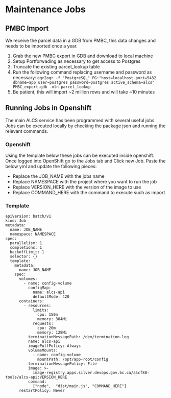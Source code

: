 # Maintenance Jobs

## PMBC Import

We receive the parcel data in a GDB from PMBC, this data changes and needs to be imported once a year.

1. Grab the new PMBC export in GDB and download to local machine
1. Setup Portforwading as necessary to get access to Postgres
1. Truncate the existing parcel_lookup table
1. Run the following command replacing username and password as
   necessary: `ogr2ogr -f "PostgreSQL" PG:"host=localhost port=5432 dbname=app user=postgres password=postgres active_schema=alcs" PMBC_export.gdb -nln parcel_lookup`
1. Be patient, this will import ~2 million rows and will take ~10 minutes

## Running Jobs in Openshift

The main ALCS service has been programmed with several useful jobs. Jobs can be executed locally by checking the package
json and running the relevant commands.

### Openshift

Using the template below these jobs can be executed inside openshift. Once logged into OpenShift go to the Jobs tab and
Click new Job. Paste the below yml and update the following pieces:

* Replace the JOB_NAME with the jobs name
* Replace NAMESPACE with the project where you want to run the job
* Replace VERSION_HERE with the version of the image to use
* Replace COMMAND_HERE with the command to execute such as import

### Template

```
apiVersion: batch/v1
kind: Job
metadata:
  name: JOB_NAME
  namespace: NAMESPACE
spec:
  parallelism: 1
  completions: 1
  backoffLimit: 1
  selector: {}
  template:
    metadata:
      name: JOB_NAME
    spec:
      volumes:
        - name: config-volume
          configMap:
            name: alcs-api
            defaultMode: 420
      containers:
        - resources:
            limits:
              cpu: 150m
              memory: 384Mi
            requests:
              cpu: 20m
              memory: 128Mi
          terminationMessagePath: /dev/termination-log
          name: alcs-api
          imagePullPolicy: Always
          volumeMounts:
            - name: config-volume
              mountPath: /opt/app-root/config
          terminationMessagePolicy: File
          image: >-
            image-registry.apps.silver.devops.gov.bc.ca/a5cf88-tools/alcs-api:VERSION_HERE
          command:
            ["node",  "dist/main.js", "COMMAND_HERE"]
      restartPolicy: Never
```